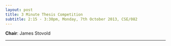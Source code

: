 ```yaml
---
layout: post
title: 3 Minute Thesis Competition
subtitle: 2:15 - 3:30pm, Monday, 7th October 2013, CSE/082
---
```





**Chair**: James Stovold


___




